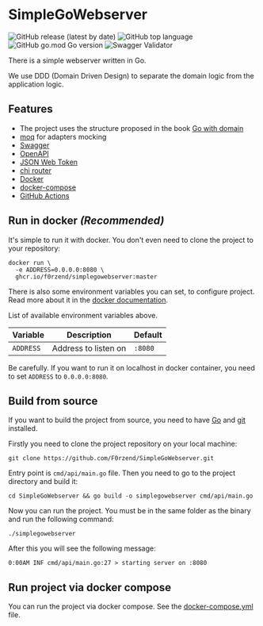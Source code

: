 # SimpleGoWebserver

![GitHub release (latest by date)](https://img.shields.io/github/v/release/F0rzend/SimpleGoWebserver?display_name=tag)
![GitHub top language](https://img.shields.io/github/languages/top/F0rzend/SimpleGoWebserver)
![GitHub go.mod Go version](https://img.shields.io/github/go-mod/go-version/F0rzend/SimpleGoWebserver)
![Swagger Validator](https://img.shields.io/swagger/valid/3.0?specUrl=https%3A%2F%2Fraw.githubusercontent.com%2FF0rzend%2FSimpleGoWebserver%2Fmaster%2Fdocs%2Fopenapi.yaml)

There is a simple webserver written in Go.

We use DDD (Domain Driven Design) to separate the domain logic from the application logic.

## Features

 * The project uses the structure proposed in the book
[Go with domain](https://threedots.tech/go-with-the-domain/)
 * [moq](https://github.com/matryer/moq) for adapters mocking
 * [Swagger](https://swagger.io)
 * [OpenAPI](https://openapi.io)
 * [JSON Web Token](https://jwt.io)
 * [chi router](https://go-chi.io/)
 * [Docker](https://www.docker.com/)
 * [docker-compose](https://docs.docker.com/compose/overview/)
 * [GitHub Actions](https://github.com/F0rzend/SimpleGoWebserver/actions)
 

## Run in docker *(Recommended)*

It's simple to run it with docker.
You don't even need to clone the project to your repository:
```shell
docker run \
  -e ADDRESS=0.0.0.0:8080 \
  ghcr.io/f0rzend/simplegowebserver:master
```

There is also some environment variables you can set, to configure project.
Read more about it in the [docker documentation](https://docs.docker.com/engine/reference/run/#env-environment-variables).

List of available environment variables above.

| Variable  | Description          | Default |
|-----------|----------------------|---------|
| `ADDRESS` | Address to listen on | `:8080` |

Be carefully. If you want to run it on localhost in docker container, 
you need to set `ADDRESS` to `0.0.0.0:8080`.

## Build from source

If you want to build the project from source, you need to have
[Go](https://golang.org/doc/install) and [git](https://git-scm.com/downloads) installed.

Firstly you need to clone the project repository on your local machine:
```shell
git clone https://github.com/F0rzend/SimpleGoWebserver.git
```

Entry point is `cmd/api/main.go` file.
Then you need to go to the project directory and build it:
```shell
cd SimpleGoWebserver && go build -o simplegowebserver cmd/api/main.go
```

Now you can run the project. You must be in the same folder as the binary
and run the following command:
```shell
./simplegowebserver
```

After this you will see the following message:
```shell
0:00AM INF cmd/api/main.go:27 > starting server on :8080
```

## Run project via docker compose

You can run the project via docker compose.
See the [docker-compose.yml](https://github.com/F0rzend/SimpleGoWebserver/blob/master/docker-compose.yml) file.